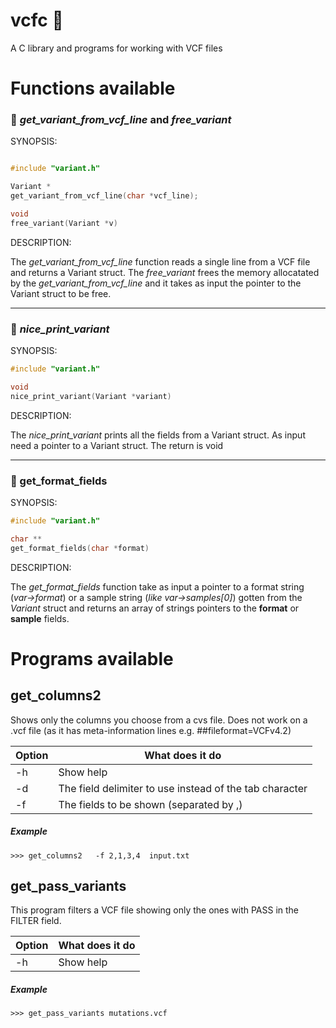 # vcfc :dna:
A C library and programs for working with VCF files

# Functions available


### :bookmark: _get_variant_from_vcf_line_ and _free_variant_
  
SYNOPSIS:

```C

#include "variant.h"

Variant *
get_variant_from_vcf_line(char *vcf_line);

void
free_variant(Variant *v)

```
  
DESCRIPTION:

The _get_variant_from_vcf_line_ function reads a single line from a VCF file and returns a Variant struct. The _free_variant_ frees the memory allocatated by the _get_variant_from_vcf_line_ and it takes as input the pointer to the Variant struct to be free.

------

### :bookmark: _nice_print_variant_

SYNOPSIS:
```C
#include "variant.h"

void
nice_print_variant(Variant *variant)
```

DESCRIPTION:

The _nice_print_variant_ prints all the fields from a Variant struct. As input need a pointer to a Variant struct. The return is void

------

### :bookmark: get_format_fields

SYNOPSIS:
```C
#include "variant.h"

char **
get_format_fields(char *format)
```
DESCRIPTION:

The _get_format_fields_ function take as input a pointer to a format string (_var->format_) or a sample string (_like var->samples[0]_) gotten from the _Variant_ struct and returns an array of strings pointers to the **format** or **sample** fields. 

# Programs available

## get_columns2

Shows only the columns you choose from a cvs file. Does not work on a .vcf file (as it has meta-information lines e.g. ##fileformat=VCFv4.2)  

Option | What does it do
------------ | -------------
-h | Show help
-d | The field delimiter to use instead of the tab character
-f | The fields to be shown (separated by ,)

##### Example
```console
>>> get_columns2   -f 2,1,3,4  input.txt
```

## get_pass_variants

This program filters a VCF file showing only the ones with PASS in the FILTER field.

Option | What does it do
------------ | -------------
-h | Show help

##### Example

```console
>>> get_pass_variants mutations.vcf
```
